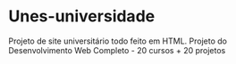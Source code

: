 # Unes-universidade
Projeto de site universitário todo feito em HTML. Projeto do Desenvolvimento Web Completo - 20 cursos + 20 projetos

